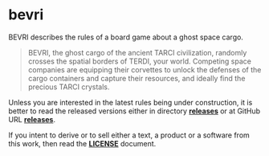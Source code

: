 # bevri
BEVRI describes the rules of a board game about a ghost space cargo.

> BEVRI, the ghost cargo of the ancient TARCI civilization, randomly crosses the spatial borders of TERDI, your world. Competing space companies are equipping their corvettes to unlock the defenses of the cargo containers and capture their resources, and ideally find the precious TARCI crystals.

Unless you are interested in the latest rules being under construction, it is better to read the released versions either in directory [**releases**](./releases) or at GitHub URL [**releases**](https://github.com/LucasBorboleta/bevri/releases).

If you intent to derive or to sell either a text, a product or a software from this work, then read the [**LICENSE**](./docs/LICENSE.md) document. 


